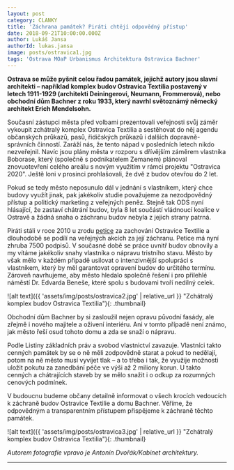 ```yaml
---
layout: post
category: CLANKY
title: 'Záchrana památek? Piráti chtějí odpovědný přístup'
date: 2018-09-21T10:00:00.000Z
author: Lukáš Jansa
authorId: lukas.jansa
image: posts/ostravica1.jpg
tags: 'Ostrava MOaP Urbanismus Architektura Ostravica Bachner'
---
```


**Ostrava se může pyšnit celou řadou památek, jejichž autory jsou slavní architekti – například komplex budov Ostravica Textilia postavený v letech 1911-1929 (architekti Deiningerovi, Neumann, Frommerová), nebo obchodní dům Bachner z roku 1933, který navrhl světoznámý německý architekt Erich Mendelsohn.**

Současní zástupci města před volbami prezentovali veřejnosti svůj záměr vykoupit zchátralý komplex Ostravica Textilia a sestěhovat do něj agendu občanských průkazů, pasů, řidičských průkazů i dalších dopravně-správních činností. Zaráží nás, že tento nápad v posledních letech nikdo nezveřejnil. Navíc jsou plány města v rozporu s dřívějším záměrem vlastníka Boborase, který (společně s podnikatelem Zemanem) plánoval znovuotevření celého areálu s novým využitím v rámci projektu "Ostravica 2020". Ještě loni v prosinci prohlašovali, že dvě z budov otevřou do 2 let.

Pokud se tedy město neposunulo dál v jednání s vlastníkem, který chce budovy využít jinak, pak jakékoliv studie považujeme za nezodpovědný přístup a politický marketing z veřejných peněz. Stejně tak ODS nyní hlásající, že zastaví chátrání budov, byla 8 let součástí vládnoucí koalice v Ostravě a žádná snaha o záchranu budov nebyla z jejich strany patrná.

Piráti stáli v roce 2010 u zrodu <a href="http://ostravica-textilia.cz/" target="_blank">petice</a> za zachování Ostravice Textilie a dlouhodobě se podílí na veřejných akcích za její záchranu. Petice má nyní zhruba 7500 podpisů. V současné době se práce uvnitř budov obnovily a my vítáme jakékoliv snahy vlastníka o nápravu tristního stavu. Město by však mělo v každém případě usilovat o intenzivnější spolupráci s vlastníkem, který by měl garantovat opravení budov do určitého termínu. Zároveň navrhujeme, aby město hledalo společně řešení i pro přilehlé náměstí Dr. Edvarda Beneše, které spolu s budovami tvoří nedílný celek.

![alt text]({{ 'assets/img/posts/ostravica2.jpg' | relative_url }} "Zchátralý komplex budov Ostravica Textilia"){: .thumbnail}

Obchodní dům Bachner by si zasloužil nejen opravu původní fasády, ale zřejmě i nového majitele a oživení interiéru. Ani v tomto případě není známo, jak město řeší osud tohoto domu a zda se snaží o nápravu.

Podle Listiny základních práv a svobod vlastnictví zavazuje. Vlastníci takto cenných památek by se o ně měli zodpovědně starat a pokud to nedělají, potom na ně město musí vyvíjet tlak – a to třeba i tak, že využije možnosti uložit pokutu za zanedbání péče ve výši až 2 miliony korun. U takto cenných a chátrajících staveb by se mělo snažit i o odkup za rozumných cenových podmínek.

V budoucnu budeme občany detailně informovat o všech krocích vedoucích k záchraně budov Ostravice Textilie a domu Bachner. Věříme, že odpovědným a transparentním přístupem přispějeme k záchraně těchto památek.

![alt text]({{ 'assets/img/posts/ostravica3.jpg' | relative_url }} "Zchátralý komplex budov Ostravica Textilia"){: .thumbnail}

*Autorem fotografie vpravo je Antonín Dvořák/Kabinet architektury.*

---
